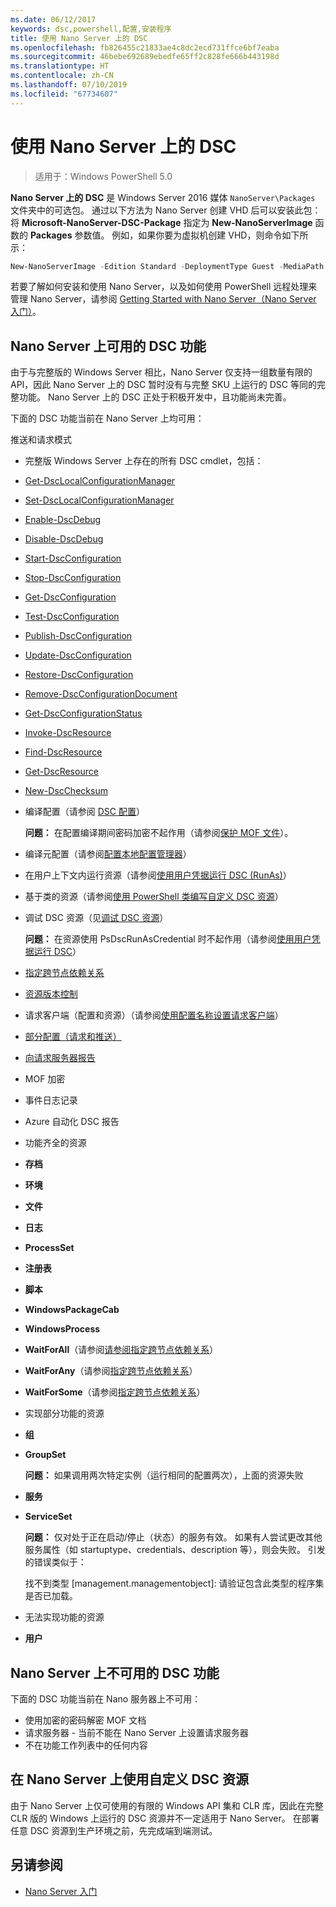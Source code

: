 ```yaml
---
ms.date: 06/12/2017
keywords: dsc,powershell,配置,安装程序
title: 使用 Nano Server 上的 DSC
ms.openlocfilehash: fb826455c21833ae4c8dc2ecd731ffce6bf7eaba
ms.sourcegitcommit: 46bebe692689ebedfe65ff2c828fe666b443198d
ms.translationtype: HT
ms.contentlocale: zh-CN
ms.lasthandoff: 07/10/2019
ms.locfileid: "67734607"
---
```

# <a name="using-dsc-on-nano-server"></a>使用 Nano Server 上的 DSC

> 适用于：Windows PowerShell 5.0

**Nano Server 上的 DSC** 是 Windows Server 2016 媒体 `NanoServer\Packages` 文件夹中的可选包。 通过以下方法为 Nano Server 创建 VHD 后可以安装此包：将 **Microsoft-NanoServer-DSC-Package** 指定为 **New-NanoServerImage** 函数的 **Packages** 参数值。 例如，如果你要为虚拟机创建 VHD，则命令如下所示：

```powershell
New-NanoServerImage -Edition Standard -DeploymentType Guest -MediaPath f:\ -BasePath .\Base -TargetPath .\Nano1\Nano.vhd -ComputerName Nano1 -Packages Microsoft-NanoServer-DSC-Package
```

若要了解如何安装和使用 Nano Server，以及如何使用 PowerShell 远程处理来管理 Nano Server，请参阅 [Getting Started with Nano Server（Nano Server 入门）](/windows-server/get-started/getting-started-with-nano-server)。

## <a name="dsc-features-available-on-nano-server"></a>Nano Server 上可用的 DSC 功能

由于与完整版的 Windows Server 相比，Nano Server 仅支持一组数量有限的 API，因此 Nano Server 上的 DSC 暂时没有与完整 SKU 上运行的 DSC 等同的完整功能。 Nano Server 上的 DSC 正处于积极开发中，且功能尚未完善。

下面的 DSC 功能当前在 Nano Server 上均可用：

推送和请求模式

- 完整版 Windows Server 上存在的所有 DSC cmdlet，包括：
- [Get-DscLocalConfigurationManager](/powershell/module/PSDesiredStateConfiguration/Get-DscLocalConfigurationManager)
- [Set-DscLocalConfigurationManager](/powershell/module/PSDesiredStateConfiguration/Set-DscLocalConfigurationManager)
- [Enable-DscDebug](/powershell/module/PSDesiredStateConfiguration/Enable-DscDebug)
- [Disable-DscDebug](/powershell/module/PSDesiredStateConfiguration/Disable-DscDebug)
- [Start-DscConfiguration](/powershell/module/psdesiredstateconfiguration/start-dscconfiguration)
- [Stop-DscConfiguration](/powershell/module/PSDesiredStateConfiguration/Stop-DscConfiguration)
- [Get-DscConfiguration](/powershell/module/PSDesiredStateConfiguration/Get-DscConfiguration)
- [Test-DscConfiguration](/powershell/module/psdesiredstateconfiguration/Test-DSCConfiguration)
- [Publish-DscConfiguration](/powershell/module/PSDesiredStateConfiguration/Publish-DscConfiguration)
- [Update-DscConfiguration](/powershell/module/PSDesiredStateConfiguration/Update-DscConfiguration)
- [Restore-DscConfiguration](/powershell/module/PSDesiredStateConfiguration/Restore-DscConfiguration)
- [Remove-DscConfigurationDocument](/powershell/module/PSDesiredStateConfiguration/Remove-DscConfigurationDocument)
- [Get-DscConfigurationStatus](/powershell/module/PSDesiredStateConfiguration/Get-DscConfigurationStatus)
- [Invoke-DscResource](/powershell/module/PSDesiredStateConfiguration/Invoke-DscResource)
- [Find-DscResource](/powershell/module/powershellget/find-dscresource?view=powershell-6)
- [Get-DscResource](/powershell/module/PSDesiredStateConfiguration/Get-DscResource)
- [New-DscChecksum](/powershell/module/PSDesiredStateConfiguration/New-DSCCheckSum)

- 编译配置（请参阅 [DSC 配置](../configurations/configurations.md)）

  **问题：** 在配置编译期间密码加密不起作用（请参阅[保护 MOF 文件](../pull-server/secureMOF.md)）。

- 编译元配置（请参阅[配置本地配置管理器](../managing-nodes/metaConfig.md)）

- 在用户上下文内运行资源（请参阅[使用用户凭据运行 DSC (RunAs)](../configurations/runAsUser.md)）

- 基于类的资源（请参阅[使用 PowerShell 类编写自定义 DSC 资源](/previous-versions//dn948461(v=technet.10))）

- 调试 DSC 资源（见[调试 DSC 资源](../troubleshooting/debugResource.md)）

  **问题：** 在资源使用 PsDscRunAsCredential 时不起作用（请参阅[使用用户凭据运行 DSC](../configurations/runAsUser.md)）

- [指定跨节点依赖关系](../configurations/crossNodeDependencies.md)

- [资源版本控制](../configurations/sxsResource.md)

- 请求客户端（配置和资源）（请参阅[使用配置名称设置请求客户端](../pull-server/pullClientConfigNames.md)）

- [部分配置（请求和推送）](../pull-server/partialConfigs.md)

- [向请求服务器报告](../pull-server/reportServer.md)

- MOF 加密

- 事件日志记录

- Azure 自动化 DSC 报告

- 功能齐全的资源

- **存档**
- **环境**
- **文件**
- **日志**
- **ProcessSet**
- **注册表**
- **脚本**
- **WindowsPackageCab**
- **WindowsProcess**
- **WaitForAll**（请参阅[请参阅指定跨节点依赖关系](../configurations/crossNodeDependencies.md)）
- **WaitForAny**（请参阅[指定跨节点依赖关系](../configurations/crossNodeDependencies.md)）
- **WaitForSome**（请参阅[指定跨节点依赖关系](../configurations/crossNodeDependencies.md)）

- 实现部分功能的资源
- **组**
- **GroupSet**

  **问题：** 如果调用两次特定实例（运行相同的配置两次），上面的资源失败

- **服务**
- **ServiceSet**

  **问题：** 仅对处于正在启动/停止（状态）的服务有效。 如果有人尝试更改其他服务属性（如 startuptype、credentials、description 等），则会失败。 引发的错误类似于：

  找不到类型 [management.managementobject]: 请验证包含此类型的程序集是否已加载。 

- 无法实现功能的资源
- **用户**

## <a name="dsc-features-not-available-on-nano-server"></a>Nano Server 上不可用的 DSC 功能

下面的 DSC 功能当前在 Nano 服务器上不可用：

- 使用加密的密码解密 MOF 文档
- 请求服务器 - 当前不能在 Nano Server 上设置请求服务器
- 不在功能工作列表中的任何内容

## <a name="using-custom-dsc-resources-on-nano-server"></a>在 Nano Server 上使用自定义 DSC 资源

由于 Nano Server 上仅可使用的有限的 Windows API 集和 CLR 库，因此在完整 CLR 版的 Windows 上运行的 DSC 资源并不一定适用于 Nano Server。
在部署任意 DSC 资源到生产环境之前，先完成端到端测试。

## <a name="see-also"></a>另请参阅

- [Nano Server 入门](/windows-server/get-started/getting-started-with-nano-server)
